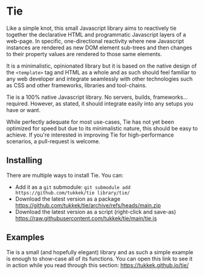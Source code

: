 # Tie

Like a simple knot, this small Javascript library aims to reactively tie together the declarative HTML and programmatic Javascript layers of a web-page. In specific, one-directional reactivity where new Javascript instances are rendered as new DOM element sub-trees and then changes to their property values are rendered to those same elements.

It is a minimalistic, opinionated library but it is based on the native design of the `<template>` tag and HTML as a whole and as such should feel familiar to any web developer and integrate seamlessly with other technologies such as CSS and other frameworks, libraries and tool-chains.

Tie is a 100% native Javascript library. No servers, builds, frameworks... required. However, as stated, it should integrate easily into any setups you have or want.

While perfectly adequate for most use-cases, Tie has not yet been optimized for speed but due to its minimalistic nature, this should be easy to achieve. If you're interested in improving Tie for high-performance scenarios, a pull-request is welcome.

## Installing

There are multiple ways to install Tie. You can:
* Add it as a `git` submodule: `git submodule add https://github.com/tukkek/tie library/tie/`
* Download the latest version as a package https://github.com/tukkek/tie/archive/refs/heads/main.zip
* Download the latest version as a script (right-click and save-as) https://raw.githubusercontent.com/tukkek/tie/main/tie.js

## Examples

Tie is a small (and hopefully elegant) library and as such a simple example is enough to show-case all of its functions. You can open this link to see it in action while you read through this section: https://tukkek.github.io/tie/
